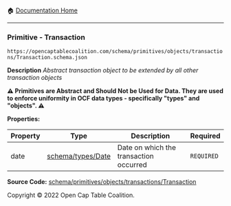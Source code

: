 :house: [Documentation Home](../../../../../)

---

### Primitive - Transaction

`https://opencaptablecoalition.com/schema/primitives/objects/transactions/Transaction.schema.json`

**Description** _Abstract transaction object to be extended by all other transaction objects_

**:warning: Primitives are Abstract and Should Not be Used for Data. They are used to enforce uniformity in OCF data types - specifically "types" and "objects". :warning:**

**Properties:**

| Property | Type                                               | Description                            | Required   |
| -------- | -------------------------------------------------- | -------------------------------------- | ---------- |
| date     | [schema/types/Date](../../../schema/types/Date.md) | Date on which the transaction occurred | `REQUIRED` |

**Source Code:** [schema/primitives/objects/transactions/Transaction](../../../../../schema/primitives/objects/transactions/Transaction.schema.json)

Copyright © 2022 Open Cap Table Coalition.

